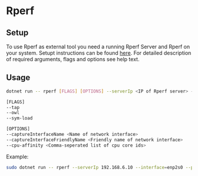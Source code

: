 # Rperf

## Setup
To use Rperf as external tool you need a running Rperf Server and Rperf on your system. Setupt instructions can be found [here](https://github.com/stec-zcps/rperf). For detailed description of required arguments, flags and options see help text.

## Usage
```bash
dotnet run -- rperf [FLAGS] [OPTIONS] --serverIp <IP of Rperf server> --port <Port of Rperf server> --interface=<Network interface name> --time <Test duration> --msgs-per-sec <Messages per second> --msg-size <Messages size> --protocol <Protocol [tcp|udp]> --transmissionTechnology <Transmission technology> --comment <Comment>

[FLAGS]
--tap
--owl
--sym-load

[OPTIONS]
--captureInterfaceName <Name of network interface>
--captureInterfaceFriendlyName <Friendly name of network interface>
--cpu-affinity <Comma-seperated list of cpu core ids>
```

Example:
```bash
sudo dotnet run -- rperf --serverIp 192.168.6.10 --interface=enp2s0 --port 22222 --time 30 --msgs-per-sec 2500 --msg-size 64 --protocol udp --transmissionTechnology Ethernet --comment Sample Comment --captureInterfaceName enp3s0 --tap --cpu-affinity 2,3
```
